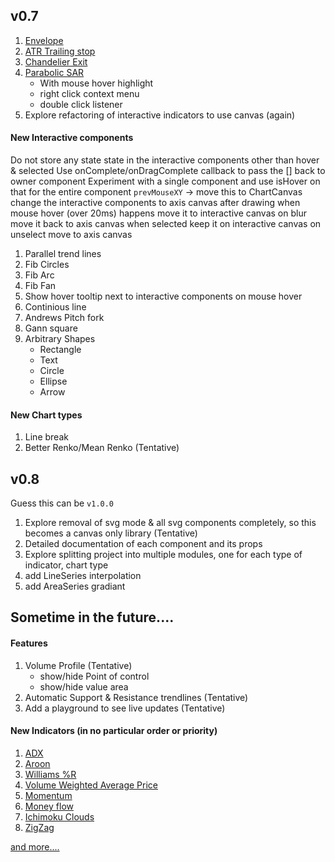 ## v0.7

1. [Envelope](http://www.investopedia.com/terms/e/envelope.asp?optm=sa_v2)
1. [ATR Trailing stop](http://www.incrediblecharts.com/indicators/atr_average_true_range_trailing_stops.php)
1. [Chandelier Exit](http://stockcharts.com/school/doku.php?id=chart_school:technical_indicators:chandelier_exit)
1. [Parabolic SAR](http://stockcharts.com/school/doku.php?id=chart_school:technical_indicators:parabolic_sar)
	- With mouse hover highlight
	- right click context menu
	- double click listener
1. Explore refactoring of interactive indicators to use canvas (again)

#### New Interactive components

Do not store any state state in the interactive components other than hover & selected
Use onComplete/onDragComplete callback to pass the [] back to owner component
Experiment with a single component and use isHover on that for the entire component
`prevMouseXY` -> move this to ChartCanvas
change the interactive components to axis canvas after drawing
when mouse hover (over 20ms) happens move it to interactive canvas
on blur move it back to axis canvas
when selected keep it on interactive canvas
on unselect move to axis canvas

1. Parallel trend lines
1. Fib Circles
1. Fib Arc
1. Fib Fan
1. Show hover tooltip next to interactive components on mouse hover
1. Continious line
1. Andrews Pitch fork
1. Gann square
1. Arbitrary Shapes
	- Rectangle
	- Text
	- Circle
	- Ellipse
	- Arrow

#### New Chart types
1. Line break
1. Better Renko/Mean Renko (Tentative)


## v0.8

Guess this can be `v1.0.0`

1. Explore removal of svg mode & all svg components completely, so this becomes a canvas only library (Tentative)
1. Detailed documentation of each component and its props
1. Explore splitting project into multiple modules, one for each type of indicator, chart type
1. add LineSeries interpolation
1. add AreaSeries gradiant

## Sometime in the future....


#### Features
1. Volume Profile (Tentative)
	- show/hide Point of control
	- show/hide value area
1. Automatic Support & Resistance trendlines (Tentative)
1. Add a playground to see live updates (Tentative)

#### New Indicators (in no particular order or priority)
1. [ADX](http://stockcharts.com/school/doku.php?id=chart_school:technical_indicators:average_directional_index_adx)
1. [Aroon](http://stockcharts.com/school/doku.php?id=chart_school:technical_indicators:aroon)
1. [Williams %R](http://stockcharts.com/school/doku.php?id=chart_school%3Atechnical_indicators%3Awilliams_r)
1. [Volume Weighted Average Price ](http://stockcharts.com/school/doku.php?id=chart_school:technical_indicators:vwap_intraday)
1. [Momentum](http://www.incrediblecharts.com/indicators/momentum.php)
1. [Money flow](http://stockcharts.com/school/doku.php?id=chart_school:technical_indicators:money_flow_index_mfi)
1. [Ichimoku Clouds](http://stockcharts.com/school/doku.php?id=chart_school:technical_indicators:ichimoku_cloud)
1. [ZigZag](http://stockcharts.com/school/doku.php?id=chart_school:technical_indicators:zigzag)

[and more....](http://stockcharts.com/school/doku.php?id=chart_school:technical_indicators)


[DONE]: ../images/check-mark.png "Done"
